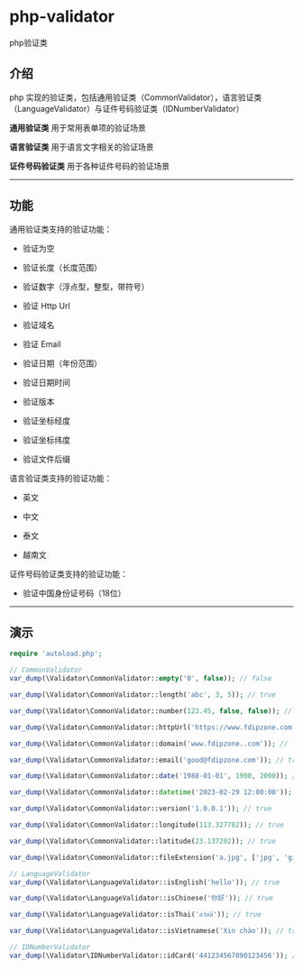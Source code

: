 # php-validator

php验证类

## 介绍

php 实现的验证类，包括通用验证类（CommonValidator），语言验证类（LanguageValidator）与证件号码验证类（IDNumberValidator）

**通用验证类** 用于常用表单项的验证场景

**语言验证类** 用于语言文字相关的验证场景

**证件号码验证类** 用于各种证件号码的验证场景

---

## 功能

通用验证类支持的验证功能：

- 验证为空

- 验证长度（长度范围）

- 验证数字（浮点型，整型，带符号）

- 验证 Http Url

- 验证域名

- 验证 Email

- 验证日期（年份范围）

- 验证日期时间

- 验证版本

- 验证坐标经度

- 验证坐标纬度

- 验证文件后缀

语言验证类支持的验证功能：

- 英文

- 中文

- 泰文

- 越南文

证件号码验证类支持的验证功能：

- 验证中国身份证号码（18位）

---

## 演示

```php
require 'autoload.php';

// CommonValidator
var_dump(\Validator\CommonValidator::empty('0', false)); // false

var_dump(\Validator\CommonValidator::length('abc', 3, 5)); // true

var_dump(\Validator\CommonValidator::number(123.45, false, false)); // false

var_dump(\Validator\CommonValidator::httpUrl('https://www.fdipzone.com')); // true

var_dump(\Validator\CommonValidator::domain('www.fdipzone..com')); // false

var_dump(\Validator\CommonValidator::email('good@fdipzone.com')); // true

var_dump(\Validator\CommonValidator::date('1988-01-01', 1900, 2000)); // true

var_dump(\Validator\CommonValidator::datetime('2023-02-29 12:00:00')); // false

var_dump(\Validator\CommonValidator::version('1.0.0.1')); // true

var_dump(\Validator\CommonValidator::longitude(113.327782)); // true

var_dump(\Validator\CommonValidator::latitude(23.137202)); // true

var_dump(\Validator\CommonValidator::fileExtension('a.jpg', ['jpg', 'gif', 'png'])); // true

// LanguageValidator
var_dump(\Validator\LanguageValidator::isEnglish('hello')); // true

var_dump(\Validator\LanguageValidator::isChinese('你好')); // true

var_dump(\Validator\LanguageValidator::isThai('สวัสดี')); // true

var_dump(\Validator\LanguageValidator::isVietnamese('Xin chào')); // true

// IDNumberValidator
var_dump(\Validator\IDNumberValidator::idCard('441234567890123456')); // false
```

